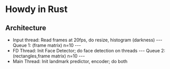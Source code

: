# Howdy in Rust


## Architecture

* Input thread: Read frames at 20fps, do resize, histogram (darkness)
  --- Queue 1: (frame matrix) n=10 ---
* FD Thread: Init Face Detector; do face detection on threads
  --- Queue 2: (rectangles,frame matrix) n=10 ---
* Main Thread: Init landmark predictor, encoder; do both

